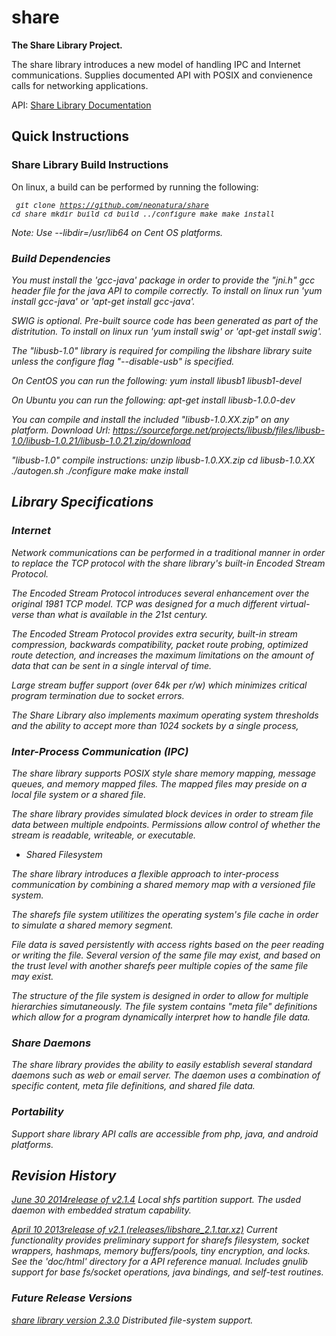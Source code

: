 share
====

<b>The Share Library Project.</b>

The share library introduces a new model of handling IPC and Internet communications. Supplies documented API with POSIX and convienence calls for networking applications.

API: <a href="http://docs.sharelib.net/">Share Library Documentation</a>

<h2>Quick Instructions</h2>

<h3>Share Library Build Instructions</h3>

On linux, a build can be performed by running the following:
<i><small><pre>
  git clone https://github.com/neonatura/share
  cd share
  mkdir build
  cd build
  ../configure
  make
  make install
</pre></small><i>

 Note: Use --libdir=/usr/lib64 on Cent OS platforms.

<h3>Build Dependencies</h3>

You must install the 'gcc-java' package in order to provide the "jni.h" gcc header file for the java API to compile correctly. To install on linux run 'yum install gcc-java' or 'apt-get install gcc-java'.

SWIG is optional. Pre-built source code has been generated as part of the distritution. To install on linux run 'yum install swig' or 'apt-get install swig'.

The "libusb-1.0" library is required for compiling the libshare library suite unless the configure flag "--disable-usb" is specified. 

On CentOS you can run the following:
	yum install libusb1 libusb1-devel

On Ubuntu you can run the following:
	apt-get install libusb-1.0.0-dev

You can compile and install the included "libusb-1.0.XX.zip" on any platform.
Download Url: https://sourceforge.net/projects/libusb/files/libusb-1.0/libusb-1.0.21/libusb-1.0.21.zip/download

"libusb-1.0" compile instructions:
	unzip libusb-1.0.XX.zip
	cd libusb-1.0.XX
	./autogen.sh
	./configure
	make
	make install


<h2>Library Specifications</h2> 

<h3>Internet </h3>

Network communications can be performed in a traditional manner in order to replace the TCP protocol with the share library's built-in Encoded Stream Protocol.

The Encoded Stream Protocol introduces several enhancement over the original 1981 TCP model. TCP was designed for a much different virtual-verse than what is available in the 21st century.

The Encoded Stream Protocol provides extra security, built-in stream compression, backwards compatibility, packet route probing, optimized route detection, and increases the maximum limitations on the amount of data that can be sent in a single interval of time.

Large stream buffer support (over 64k per r/w) which minimizes critical program termination due to socket errors.

The Share Library also implements maximum operating system thresholds and the ability to accept more than 1024 sockets by a single process, 

<h3>Inter-Process Communication (IPC)</h3>

The share library supports POSIX style share memory mapping, message queues, and memory mapped files. The mapped files may preside on a local file system or a shared file.

The share library provides simulated block devices in order to stream file data between multiple endpoints. Permissions allow control of whether the stream is readable, writeable, or executable. 

- Shared Filesystem

The share library introduces a flexible approach to inter-process communication by combining a shared memory map with a versioned file system.

The sharefs file system utilitizes the operating system's file cache in order to simulate a shared memory segment. 

File data is saved persistently with access rights based on the peer reading or writing the file. Several version of the same file may exist, and based on the trust level with another sharefs peer multiple copies of the same file may exist.

The structure of the file system is designed in order to allow for multiple hierarchies simutaneously. The file system contains "meta file" definitions which allow for a program dynamically interpret how to handle file data. 

<h3>Share Daemons</h3>

The share library provides the ability to easily establish several standard daemons such as web or email server. The daemon uses a combination of specific content, meta file definitions, and shared file data.

<h3>Portability</h3>

Support share library API calls are accessible from php, java, and android platforms. 


<h2>Revision History</h2>

<u>June 30 2014release of v2.1.4</u>
Local shfs partition support.
The usded daemon with embedded stratum capability.

<u>April 10 2013release of v2.1 (releases/libshare_2.1.tar.xz)</u>
Current functionality provides preliminary support for sharefs filesystem, socket wrappers, hashmaps, memory buffers/pools, tiny encryption, and locks. See the 'doc/html' directory for a API reference manual. Includes gnulib support for base fs/socket operations, java bindings, and self-test routines.  

<h3>Future Release Versions</h3>

<u>share library version 2.3.0</u>
Distributed file-system support.
